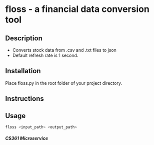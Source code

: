 # floss - a financial data conversion tool

## Description
* Converts stock data from .csv and .txt files to json
* Default refresh rate is 1 second.

## Installation
 Place floss.py in the root folder of your project directory.

## Instructions


## Usage
```bash
floss <input_path> <output_path>
```
##### CS361 Microservice

